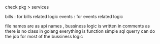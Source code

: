 check pkg > services

bills : for bills related logic
events : for events related logic

file names are as api names , bussiness logic is written in comments
as there is no class in golang everything is function
simple sql querry can do the job for most of the bussiness logic
